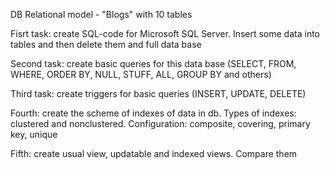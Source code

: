 DB Relational model - "Blogs" with 10 tables

Fisrt task: create SQL-code for Microsoft SQL Server. Insert some data into tables and then delete them and full data base

Second task: create basic queries for this data base (SELECT, FROM, WHERE, ORDER BY, NULL, STUFF, ALL, GROUP BY and others)

Third task: create triggers for basic queries (INSERT, UPDATE, DELETE)

Fourth: create the scheme of indexes of data in db. Types of indexes: clustered and nonclustered. Configuration: composite, covering, primary key, unique

Fifth: create usual view, updatable and indexed views. Compare them
